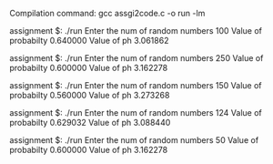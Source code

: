 
Compilation command:  gcc assgi2code.c -o run -lm

assignment $: ./run
Enter the num of random numbers 100
Value of probabilty 0.640000
Value of ph 3.061862

assignment $: ./run
Enter the num of random numbers 250
Value of probabilty 0.600000
Value of ph 3.162278

assignment $: ./run
Enter the num of random numbers 150
Value of probabilty 0.560000
Value of ph 3.273268

assignment $: ./run
Enter the num of random numbers 124
Value of probabilty 0.629032
Value of ph 3.088440

assignment $: ./run
Enter the num of random numbers 50
Value of probabilty 0.600000
Value of ph 3.162278
